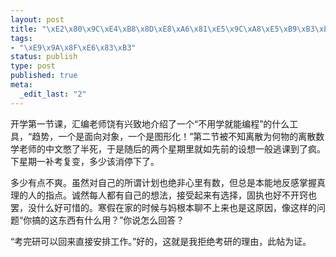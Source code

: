 ```yaml
--- 
layout: post
title: "\xE2\x80\x9C\xE4\xB8\x8D\xE8\xA6\x81\xE5\x9C\xA8\xE5\xB9\xB3\xE5\xBA\xB8\xE7\x9A\x84\xE5\x9C\xB0\xE6\x96\xB9\xE6\xB5\xAA\xE8\xB4\xB9\xE4\xBD\xA0\xE7\x9A\x84\xE7\x83\xAD\xE6\x83\x85\xE2\x80\x9D"
tags: 
- "\xE9\x9A\x8F\xE6\x83\xB3"
status: publish
type: post
published: true
meta: 
  _edit_last: "2"
---
```

开学第一节课，汇编老师饶有兴致地介绍了一个“不用学就能编程”的什么工具，“趋势，一个是面向对象，一个是图形化！”第二节被不知离散为何物的离散数学老师的中文憋了半死，于是随后的两个星期里就如先前的设想一般逃课到了疯。下星期一补考复变，多少该消停下了。

多少有点不爽。虽然对自己的所谓计划也绝非心里有数，但总是本能地反感掌握真理的人的指点。诚然每人都有自己的想法，接受起来有选择，固执也好不开窍也罢，没什么好可惜的。寒假在家的时候与妈根本聊不上来也是这原因，像这样的问题“你搞的这东西有什么用？”你说怎么回答？

“考完研可以回来直接安排工作。”好的，这就是我拒绝考研的理由，此帖为证。
